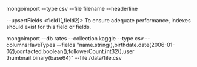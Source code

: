 mongoimport --type csv --file filename --headerline

--upsertFields <field1[,field2]>
To ensure adequate performance, indexes should exist for this field or fields.

mongoimport --db rates --collection kaggle --type csv --columnsHaveTypes --fields "name.string(),birthdate.date(2006-01-02),contacted.boolean(),followerCount.int32(),user thumbnail.binary(base64)" --file /data/file.csv
